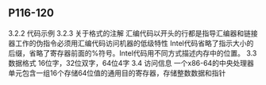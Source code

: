 ## P116-120
3.2.2 代码示例
3.2.3 关于格式的注解
汇编代码以开头的行都是指导汇编器和链接器工作的伪指令必须用汇编代码访问机器的低级特性
Intel代码省略了指示大小的后缀，省略了寄存器前面的%符号。Intel代码用不同方式描述内存中的位置。
3.3数据格式
16位字，32位双字，64位4字
3.4 访问信息
一个x86-64的中央处理器单元包含一组16个存储64位值的通用目的寄存器，存储整数数据和指针
